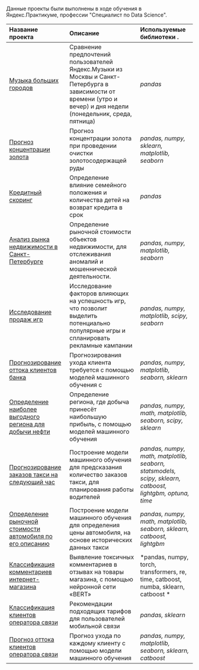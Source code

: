 Данные проекты были выполнены в ходе обучения в Яндекс.Практикуме, профессии  "Специалист по Data Science".

| Название проекта | Описание | Используемые библиотеки                    .| 
| :---------------------- | :---------------------- | :---------------------- |
| [Музыка больших городов](music) | Сравнение предпочтений пользователей Яндекс.Музыки из Москвы и Санкт-Петербурга в зависимости от времени (утро и вечер) и дня недели (понедельник, среда, пятница)| *pandas* |
| [Прогноз концентрации золота](gold) | Прогноз концентрации золота при проведении очистки золотосодержащей руды| *pandas, numpy, sklearn, matplotlib, seaborn* |
| [Кредитный скоринг](credit_scoring) | Определение влияние семейного положения и количества детей на возврат кредита в срок| *pandas*|
| [Анализ рынка недвижимости в Санкт-Петербурге](real_estate_analysis) | Определение рыночной стоимости объектов недвижимости, для отслеживания аномалий и мошеннической деятельности.| *pandas, numpy, matplotlib, seaborn*|
| [Исследование продаж игр](games) | Исследование факторов влияющих на успешность игр, что позволит выделить потенциально популярные игры и спланировать рекламные кампании| *pandas, numpy, matplotlib, scipy, seaborn*|
| [Прогнозирование оттока клиентов банка](bank) | Прогнозирования ухода клиента требуется с помощью моделей машинного обучения с | *pandas, numpy, matplotlib, seaborn, sklearn* |
| [Определение наиболее выгодного региона для добычи нефти](oil_production) | Определение региона, где добыча принесёт наибольшую прибыль, с помощью моделей машинного обучения | *pandas, numpy, math, matplotlib, seaborn, scipy, sklearn* |
| [Прогнозирование заказов такси на следующий час](taxi) | Построение модели машинного обучения для предсказания количество заказов такси, для планирования работы водителей| *pandas, numpy, math, matplotlib, seaborn, statsmodels, scipy, sklearn, catboost, lightgbm, optuna, time* |
| [Определение рыночной стоимости автомобиля по его описанию](auto) | Построение модели машинного обучения для определения цены автомобиля, на основе исторических данных такси| *pandas, numpy, math, matplotlib, seaborn, sklearn, catboost, lightgbm* |
| [Классификация комментариев интернет-магазина](text) | Выявление токсичных комментариев в отзывах на товары магазина, с помощью нейронной сети «BERT»| *pandas, numpy, torch, transformers, re, time, catboost, numba, sklearn, catboost *|
| [Классификация клиентов оператора связи]( telecom_ml) | Рекомендации подходящих тарифов для пользователей мобильной связи | *pandas, sklearn* |
| [Прогноз оттока клиентов оператора связи](telecom_customer) | Прогноз ухода по каждому клиенту с помощью модели машинного обучения | *pandas, numpy, matplotlib, seaborn, sklearn, catboost* |













